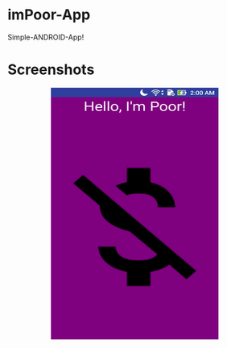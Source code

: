# imPoor-App
Simple-ANDROID-App!
# Screenshots
<div align="center">
    <img src="/images/img1.jpg" width="333px" height="500px" </img>
</div>
